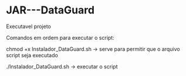 # JAR---DataGuard
Executavel projeto 


Comandos em ordem para executar o script:

chmod +x Instalador_DataGuard.sh -> serve para permitir que o arquivo script seja executado

./Instalador_DataGuard.sh -> executar o script
